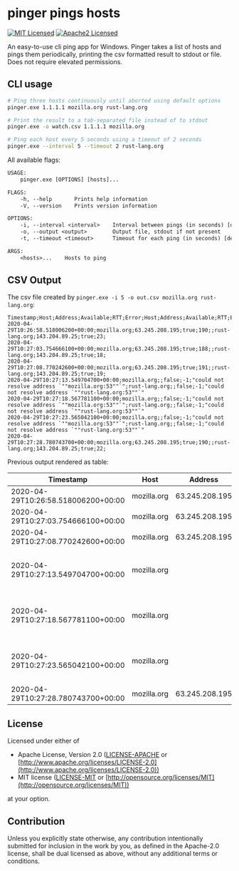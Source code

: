 # pinger pings hosts

[![MIT Licensed](https://img.shields.io/badge/license-MIT-blue.svg)](./LICENSE-MIT)
[![Apache2 Licensed](https://img.shields.io/badge/license-Apache2-blue.svg)](./LICENSE-APACHE)

An easy-to-use cli ping app for Windows. Pinger takes a list of hosts and pings them periodically, printing the csv formatted result to stdout or file. Does not require elevated permissions.

## CLI usage

```bash
# Ping three hosts continuously until aborted using default options
pinger.exe 1.1.1.1 mozilla.org rust-lang.org

# Print the result to a tab-separated file instead of to stdout
pinger.exe -o watch.csv 1.1.1.1 mozilla.org

# Ping each host every 5 seconds using a timeout of 2 seconds
pinger.exe --interval 5 --timeout 2 rust-lang.org
```

All available flags:

```txt
USAGE:
    pinger.exe [OPTIONS] [hosts]...

FLAGS:
    -h, --help       Prints help information
    -V, --version    Prints version information

OPTIONS:
    -i, --interval <interval>    Interval between pings (in seconds) [default: 10]
    -o, --output <output>        Output file, stdout if not present
    -t, --timeout <timeout>      Timeout for each ping (in seconds) [default: 3]

ARGS:
    <hosts>...    Hosts to ping
```

## CSV Output

The csv file created by `pinger.exe -i 5 -o out.csv mozilla.org rust-lang.org`:

```csv
Timestamp;Host;Address;Available;RTT;Error;Host;Address;Available;RTT;Error
2020-04-29T10:26:58.518006200+00:00;mozilla.org;63.245.208.195;true;190;;rust-lang.org;143.204.89.25;true;23;
2020-04-29T10:27:03.754666100+00:00;mozilla.org;63.245.208.195;true;188;;rust-lang.org;143.204.89.25;true;18;
2020-04-29T10:27:08.770242600+00:00;mozilla.org;63.245.208.195;true;191;;rust-lang.org;143.204.89.25;true;19;
2020-04-29T10:27:13.549704700+00:00;mozilla.org;;false;-1;"could not resolve address `""mozilla.org:53""`";rust-lang.org;;false;-1;"could not resolve address `""rust-lang.org:53""`"
2020-04-29T10:27:18.567781100+00:00;mozilla.org;;false;-1;"could not resolve address `""mozilla.org:53""`";rust-lang.org;;false;-1;"could not resolve address `""rust-lang.org:53""`"
2020-04-29T10:27:23.565042100+00:00;mozilla.org;;false;-1;"could not resolve address `""mozilla.org:53""`";rust-lang.org;;false;-1;"could not resolve address `""rust-lang.org:53""`"
2020-04-29T10:27:28.780743700+00:00;mozilla.org;63.245.208.195;true;190;;rust-lang.org;143.204.89.25;true;22;
```

Previous output rendered as table:

|Timestamp|Host|Address|Available|RTT|Error|Host|Address|Available|RTT|Error|
|---------|----|-------|---------|---|-----|----|-------|---------|---|-----|
|2020-04-29T10:26:58.518006200+00:00|mozilla.org|63.245.208.195|true|190||rust-lang.org|143.204.89.25|true|23||
|2020-04-29T10:27:03.754666100+00:00|mozilla.org|63.245.208.195|true|188||rust-lang.org|143.204.89.25|true|18||
|2020-04-29T10:27:08.770242600+00:00|mozilla.org|63.245.208.195|true|191||rust-lang.org|143.204.89.25|true|19||
|2020-04-29T10:27:13.549704700+00:00|mozilla.org||false|-1|"could not resolve address `""mozilla.org:53""`"|rust-lang.org||false|-1|"could not resolve address `""rust-lang.org:53""`"|
|2020-04-29T10:27:18.567781100+00:00|mozilla.org||false|-1|"could not resolve address `""mozilla.org:53""`"|rust-lang.org||false|-1|"could not resolve address `""rust-lang.org:53""`"|
|2020-04-29T10:27:23.565042100+00:00|mozilla.org||false|-1|"could not resolve address `""mozilla.org:53""`"|rust-lang.org||false|-1|"could not resolve address `""rust-lang.org:53""`"|
|2020-04-29T10:27:28.780743700+00:00|mozilla.org|63.245.208.195|true|190||rust-lang.org|143.204.89.25|true|22||

## License

Licensed under either of

* Apache License, Version 2.0
   ([LICENSE-APACHE](LICENSE-APACHE) or [http://www.apache.org/licenses/LICENSE-2.0](http://www.apache.org/licenses/LICENSE-2.0))
* MIT license
   ([LICENSE-MIT](LICENSE-MIT) or [http://opensource.org/licenses/MIT](http://opensource.org/licenses/MIT))

at your option.

## Contribution

Unless you explicitly state otherwise, any contribution intentionally submitted
for inclusion in the work by you, as defined in the Apache-2.0 license, shall be
dual licensed as above, without any additional terms or conditions.
